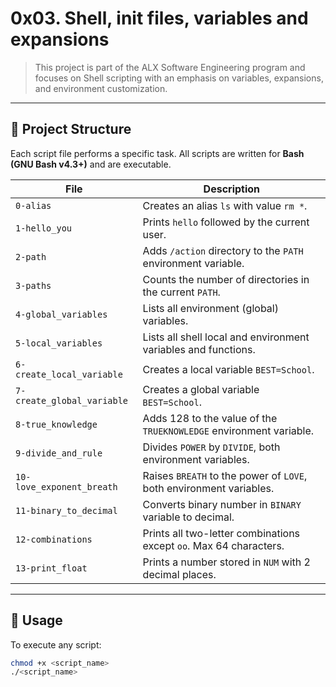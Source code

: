 # 0x03. Shell, init files, variables and expansions

> This project is part of the ALX Software Engineering program and focuses on Shell scripting with an emphasis on variables, expansions, and environment customization.

---
## 📁 Project Structure

Each script file performs a specific task. All scripts are written for **Bash (GNU Bash v4.3+)** and are executable.

| File | Description |
|------|-------------|
| `0-alias` | Creates an alias `ls` with value `rm *`. |
| `1-hello_you` | Prints `hello` followed by the current user. |
| `2-path` | Adds `/action` directory to the `PATH` environment variable. |
| `3-paths` | Counts the number of directories in the current `PATH`. |
| `4-global_variables` | Lists all environment (global) variables. |
| `5-local_variables` | Lists all shell local and environment variables and functions. |
| `6-create_local_variable` | Creates a local variable `BEST=School`. |
| `7-create_global_variable` | Creates a global variable `BEST=School`. |
| `8-true_knowledge` | Adds 128 to the value of the `TRUEKNOWLEDGE` environment variable. |
| `9-divide_and_rule` | Divides `POWER` by `DIVIDE`, both environment variables. |
| `10-love_exponent_breath` | Raises `BREATH` to the power of `LOVE`, both environment variables. |
| `11-binary_to_decimal` | Converts binary number in `BINARY` variable to decimal. |
| `12-combinations` | Prints all two-letter combinations except `oo`. Max 64 characters. |
| `13-print_float` | Prints a number stored in `NUM` with 2 decimal places. |

---

## 🚀 Usage

To execute any script:

```bash
chmod +x <script_name>
./<script_name>
